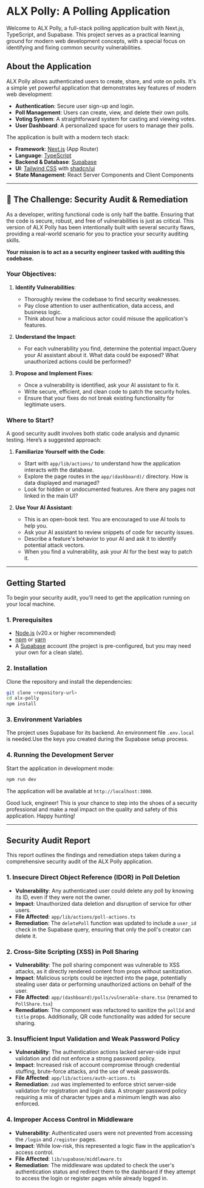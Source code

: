 # ALX Polly: A Polling Application

Welcome to ALX Polly, a full-stack polling application built with Next.js, TypeScript, and Supabase. This project serves as a practical learning ground for modern web development concepts, with a special focus on identifying and fixing common security vulnerabilities.

## About the Application

ALX Polly allows authenticated users to create, share, and vote on polls. It's a simple yet powerful application that demonstrates key features of modern web development:

-   **Authentication**: Secure user sign-up and login.
-   **Poll Management**: Users can create, view, and delete their own polls.
-   **Voting System**: A straightforward system for casting and viewing votes.
-   **User Dashboard**: A personalized space for users to manage their polls.

The application is built with a modern tech stack:

-   **Framework**: [Next.js](https://nextjs.org/) (App Router)
-   **Language**: [TypeScript](https://www.typescriptlang.org/)
-   **Backend & Database**: [Supabase](https://supabase.io/)
-   **UI**: [Tailwind CSS](https://tailwindcss.com/) with [shadcn/ui](https://ui.shadcn.com/)
-   **State Management**: React Server Components and Client Components

---

## 🚀 The Challenge: Security Audit & Remediation

As a developer, writing functional code is only half the battle. Ensuring that the code is secure, robust, and free of vulnerabilities is just as critical. This version of ALX Polly has been intentionally built with several security flaws, providing a real-world scenario for you to practice your security auditing skills.

**Your mission is to act as a security engineer tasked with auditing this codebase.**

### Your Objectives:

1.  **Identify Vulnerabilities**:
    -   Thoroughly review the codebase to find security weaknesses.
    -   Pay close attention to user authentication, data access, and business logic.
    -   Think about how a malicious actor could misuse the application's features.

2.  **Understand the Impact**:
    -   For each vulnerability you find, determine the potential impact.Query your AI assistant about it. What data could be exposed? What unauthorized actions could be performed?

3.  **Propose and Implement Fixes**:
    -   Once a vulnerability is identified, ask your AI assistant to fix it.
    -   Write secure, efficient, and clean code to patch the security holes.
    -   Ensure that your fixes do not break existing functionality for legitimate users.

### Where to Start?

A good security audit involves both static code analysis and dynamic testing. Here’s a suggested approach:

1.  **Familiarize Yourself with the Code**:
    -   Start with `app/lib/actions/` to understand how the application interacts with the database.
    -   Explore the page routes in the `app/(dashboard)/` directory. How is data displayed and managed?
    -   Look for hidden or undocumented features. Are there any pages not linked in the main UI?

2.  **Use Your AI Assistant**:
    -   This is an open-book test. You are encouraged to use AI tools to help you.
    -   Ask your AI assistant to review snippets of code for security issues.
    -   Describe a feature's behavior to your AI and ask it to identify potential attack vectors.
    -   When you find a vulnerability, ask your AI for the best way to patch it.

---

## Getting Started

To begin your security audit, you'll need to get the application running on your local machine.

### 1. Prerequisites

-   [Node.js](https://nodejs.org/) (v20.x or higher recommended)
-   [npm](https://www.npmjs.com/) or [yarn](https://yarnpkg.com/)
-   A [Supabase](https://supabase.io/) account (the project is pre-configured, but you may need your own for a clean slate).

### 2. Installation

Clone the repository and install the dependencies:

```bash
git clone <repository-url>
cd alx-polly
npm install
```

### 3. Environment Variables

The project uses Supabase for its backend. An environment file `.env.local` is needed.Use the keys you created during the Supabase setup process.

### 4. Running the Development Server

Start the application in development mode:

```bash
npm run dev
```

The application will be available at `http://localhost:3000`.

Good luck, engineer! This is your chance to step into the shoes of a security professional and make a real impact on the quality and safety of this application. Happy hunting!

---

## Security Audit Report

This report outlines the findings and remediation steps taken during a comprehensive security audit of the ALX Polly application.

### 1. Insecure Direct Object Reference (IDOR) in Poll Deletion

-   **Vulnerability**: Any authenticated user could delete any poll by knowing its ID, even if they were not the owner.
-   **Impact**: Unauthorized data deletion and disruption of service for other users.
-   **File Affected**: `app/lib/actions/poll-actions.ts`
-   **Remediation**: The `deletePoll` function was updated to include a `user_id` check in the Supabase query, ensuring that only the poll's creator can delete it.

### 2. Cross-Site Scripting (XSS) in Poll Sharing

-   **Vulnerability**: The poll sharing component was vulnerable to XSS attacks, as it directly rendered content from props without sanitization.
-   **Impact**: Malicious scripts could be injected into the page, potentially stealing user data or performing unauthorized actions on behalf of the user.
-   **File Affected**: `app/(dashboard)/polls/vulnerable-share.tsx` (renamed to `PollShare.tsx`)
-   **Remediation**: The component was refactored to sanitize the `pollId` and `title` props. Additionally, QR code functionality was added for secure sharing.

### 3. Insufficient Input Validation and Weak Password Policy

-   **Vulnerability**: The authentication actions lacked server-side input validation and did not enforce a strong password policy.
-   **Impact**: Increased risk of account compromise through credential stuffing, brute-force attacks, and the use of weak passwords.
-   **File Affected**: `app/lib/actions/auth-actions.ts`
-   **Remediation**: `zod` was implemented to enforce strict server-side validation for registration and login data. A stronger password policy requiring a mix of character types and a minimum length was also enforced.

### 4. Improper Access Control in Middleware

-   **Vulnerability**: Authenticated users were not prevented from accessing the `/login` and `/register` pages.
-   **Impact**: While low-risk, this represented a logic flaw in the application's access control.
-   **File Affected**: `lib/supabase/middleware.ts`
-   **Remediation**: The middleware was updated to check the user's authentication status and redirect them to the dashboard if they attempt to access the login or register pages while already logged in.